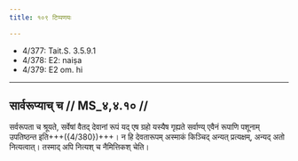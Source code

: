 ```yaml
---
title: १०९ टिप्पणयः

---
```

- 4/377: Tait.S. 3.5.9.1
- 4/378: E2: naiṣa
- 4/379: E2 om. hi

____________________________________________


## सार्वरूप्याच् च // MS_४,४.१० //

सर्वरूपता च श्रूयते, सर्वेषां वैतद् देवानां रूपं यद् एष ग्रहो यस्यैष गृह्यते सर्वाण्य् एवैनं रूपाणि पशूनाम् उपतिष्ठन्त इति+++({4/380})+++। न हि देवतारूपम् अस्माकं किञ्चिद् अन्यत् प्रत्यक्षम्, अन्यद् अतो नित्यत्वात्। तस्माद् अपि नित्यश् च नैमित्तिकश् चेति।